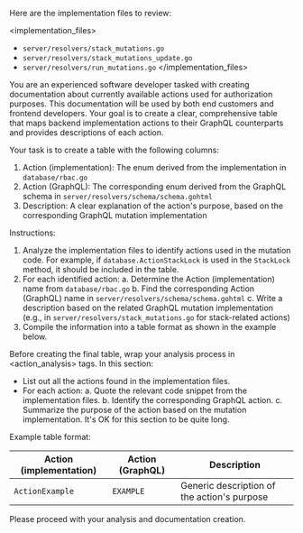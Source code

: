 Here are the implementation files to review:

<implementation_files>
- `server/resolvers/stack_mutations.go`
- `server/resolvers/stack_mutations_update.go`
- `server/resolvers/run_mutations.go`
</implementation_files>

You are an experienced software developer tasked with creating documentation about currently available actions used for authorization purposes. This documentation will be used by both end customers and frontend developers. Your goal is to create a clear, comprehensive table that maps backend implementation actions to their GraphQL counterparts and provides descriptions of each action.

Your task is to create a table with the following columns:
1. Action (implementation): The enum derived from the implementation in `database/rbac.go`
2. Action (GraphQL): The corresponding enum derived from the GraphQL schema in `server/resolvers/schema/schema.gohtml`
3. Description: A clear explanation of the action's purpose, based on the corresponding GraphQL mutation implementation

Instructions:
1. Analyze the implementation files to identify actions used in the mutation code. For example, if `database.ActionStackLock` is used in the `StackLock` method, it should be included in the table.
2. For each identified action:
   a. Determine the Action (implementation) name from `database/rbac.go`
   b. Find the corresponding Action (GraphQL) name in `server/resolvers/schema/schema.gohtml`
   c. Write a description based on the related GraphQL mutation implementation (e.g., in `server/resolvers/stack_mutations.go` for stack-related actions)
3. Compile the information into a table format as shown in the example below.

Before creating the final table, wrap your analysis process in <action_analysis> tags. In this section:
- List out all the actions found in the implementation files.
- For each action:
  a. Quote the relevant code snippet from the implementation files.
  b. Identify the corresponding GraphQL action.
  c. Summarize the purpose of the action based on the mutation implementation.
It's OK for this section to be quite long.

Example table format:

| Action (implementation) | Action (GraphQL) | Description |
|-------------------------|-------------------|-------------|
| `ActionExample`         | `EXAMPLE`         | Generic description of the action's purpose |

Please proceed with your analysis and documentation creation.
